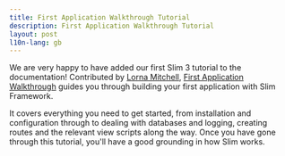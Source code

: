 ```yaml
---
title: First Application Walkthrough Tutorial
description: First Application Walkthrough Tutorial
layout: post
l10n-lang: gb
---
```


We are very happy to have added our first Slim 3 tutorial to the documentation!
Contributed by [Lorna Mitchell](http://www.lornajane.net),
[First Application Walkthrough](/docs/tutorial/first-app.html) guides you through
building your first application with Slim Framework.


It covers everything you need to get started, from installation and
configuration through to dealing with databases and logging, creating
routes and the relevant view scripts along the way. Once you have gone through
this tutorial, you'll have a good grounding in how Slim works.
